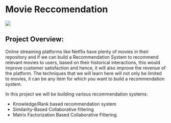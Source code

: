 # Movie Reccomendation
![](https://www.invisibly.com/nitropack_static/EDGAlbMjzTDfAsQvAjZvAgEFWFaJycan/assets/images/optimized/rev-377295d/www.invisibly.com/wp-content/uploads/2021/11/Blog19-Netflix-2-768x372.png)
## Project Overview:
Online streaming platforms like Netflix have plenty of movies in their repository and if we can build a Recommendation System to recommend relevant movies to users, based on their historical interactions, this would improve customer satisfaction and hence, it will also improve the revenue of the platform. The techniques that we will learn here will not only be limited to movies, it can be any item for which you want to build a recommendation system.




In this project we will be building various recommendation systems:
- Knowledge/Rank based recommendation system
- Similarity-Based Collaborative filtering
- Matrix Factorization Based Collaborative Filtering


